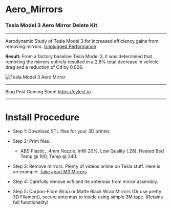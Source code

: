 # Aero_Mirrors
### Tesla Model 3 Aero Mirror Delete Kit
----

Aerodynamic Study of Tesla Model 3 for increased efficiency gains from removing mirrors. [Unplugged Performance](https://unpluggedperformance.com/aerodynamic-study-of-tesla-model-3/)

**Result:** From a factory baseline Tesla Model 3, it was determined that removing the mirrors entirely resulted in a 2.8% total decrease in vehicle drag and a reduction of Cd by 0.006. 

![Tesla Model 3 Aero Mirror](https://cylect.io/assets/black_betty.jpg "Tesla Model 3 Aero Mirror Delete Kit")

----

Blog Post Coming Soon! https://cylect.io

---- 

# Install Procedure

 - Step 1: Download STL files for your 3D printer. 

 - Step 2: Print files.

   - ABS Plastic, .4mm Nozzle, Infill 20%, Low Quality (.28), Heated Bed Temp @ 100, Temp @ 240. 

 - Step 3: Remove mirrors. Plenty of videos online on Tesla stuff. Here is an example: [Take apart M3 Mirrors](https://www.youtube.com/watch?v=KcOESahdwmI)

 - Step 4: Carefully remove wifi and lte antennas from mirror assembly.

 - Step 5: Carbon-Fibre Wrap or Matte Black Wrap Mirrors (Or use pretty 3D Filament), secure antennas to inside using simple 3M tape. (Retains full functionality)
